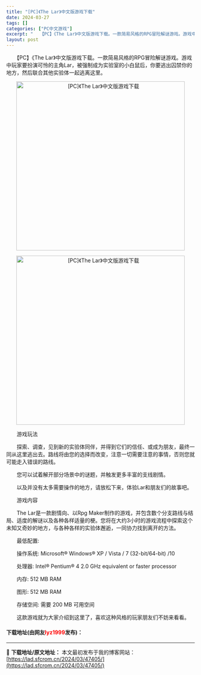 ```yaml
---
title: "[PC]《The Lar》中文版游戏下载"
date: 2024-03-27
tags: []
categories: ["PC中文游戏"]
excerpt: "　　【PC】《The Lar》中文版游戏下载。一款简易风格的RPG冒险解谜游戏。游戏中玩家要扮演可怜的主角Lar，被强制成为实验室的小白鼠后，你要逃出囚禁你的地方，然后联合其他实验体一起逃离这里。 　　游戏玩法 　　探索、调查，见到新的实验体同伴，并得到它们的信任、或成为朋友，最终一同从这里逃出去。&hellip;"
layout: post
---
```


 <p>　　【PC】《The Lar》中文版游戏下载。一款简易风格的RPG冒险解谜游戏。游戏中玩家要扮演可怜的主角Lar，被强制成为实验室的小白鼠后，你要逃出囚禁你的地方，然后联合其他实验体一起逃离这里。</p> <p align="center"><img align="" border="0" src="https://lad.sfcrom.cn/wp-content/uploads/2024/03/20240327_66036e1431614.webp" width="450" alt="[PC]《The Lar》中文版游戏下载" /></p> <p align="center"><img align="" border="0" src="https://lad.sfcrom.cn/wp-content/uploads/2024/03/20240327_66036e14727eb.webp" width="450" alt="[PC]《The Lar》中文版游戏下载" /></p> <p>　　游戏玩法</p> <p>　　探索、调查，见到新的实验体同伴，并得到它们的信任、或成为朋友，最终一同从这里逃出去。路线将由您的选择而改变，注意一切需要注意的事情，否则您就可能走入错误的路线。</p> <p>　　您可以试着解开部分场景中的谜题，并触发更多丰富的支线剧情。</p> <p>　　以及并没有太多需要操作的地方，请放松下来，体验Lar和朋友们的故事吧。</p> <p>　　游戏内容</p> <p>　　The Lar是一款剧情向、以Rpg Maker制作的游戏，并包含数个分支路线与结局、适度的解谜以及各种各样适量的梗。您将在大约3小时的游戏流程中探索这个未知又奇妙的地方，与各种各样的实验体邂逅，一同协力找到离开的方法。</p> <p>　　最低配置:</p> <p>　　操作系统: Microsoft&reg; Windows&reg; XP / Vista / 7 (32-bit/64-bit) /10</p> <p>　　处理器: Intel&reg; Pentium&reg; 4 2.0 GHz equivalent or faster processor</p> <p>　　内存: 512 MB RAM</p> <p>　　图形: 512 MB RAM</p> <p>　　存储空间: 需要 200 MB 可用空间</p> <p>　　这款游戏就为大家介绍到这里了，喜欢这种风格的玩家朋友们不妨来看看。</p> <p><h4>下载地址(由网友<font color="red">lyz1999</font>发布)：</h4></p> 

---
📖 **下载地址/原文地址：** 本文最初发布于我的博客网站：[https://lad.sfcrom.cn/2024/03/47405/](https://lad.sfcrom.cn/2024/03/47405/)
